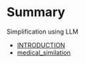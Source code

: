 # Summary
Simplification using LLM

- [INTRODUCTION](./README.md)
- [medical_similation](./mediacal_summilation.md)
